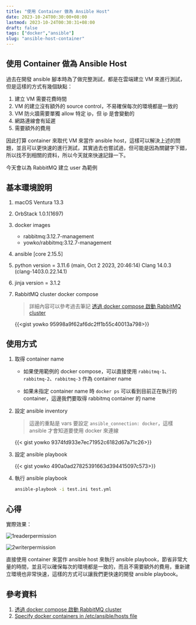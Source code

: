 ```yaml
---
title: "使用 Container 做為 Ansible Host"
date: 2023-10-24T00:30:00+08:00
lastmod: 2023-10-24T00:30:31+08:00
draft: false
tags: ["docker","ansible"]
slug: "ansible-host-container"
---
```


## 使用 Container 做為 Ansible Host

過去在開發 ansible 腳本時為了做完整測試，都是在雲端建立 VM 來進行測試，但是這樣的方式有幾個缺點：

1. 建立 VM 需要花費時間
2. VM 的建立沒有額外的 source control，不易確保每次的環境都是一致的
3. VM 防火牆需要單獨 allow 特定 ip，但 ip 是會變動的
4. 網路連線會有延遲
5. 需要額外的費用

因此打算 container 來取代 VM 來當作 ansible host，這樣可以解決上述的問題，並且可以更快速的進行測試，其實過去也嘗試過，但可能是因為關鍵字下錯，所以找不到相關的資料，所以今天就來快速記錄一下。

今天會以為 RabbitMQ 建立 user 為範例

## 基本環境說明

1. macOS Ventura 13.3
2. OrbStack 1.0.1(1697)
3. docker images
   - rabbitmq:3.12.7-management
   - yowko/rabbitmq:3.12.7-management
4. ansible [core 2.15.5]
5. python version = 3.11.6 (main, Oct  2 2023, 20:46:14) Clang 14.0.3 (clang-1403.0.22.14.1)
6. jinja version = 3.1.2
7. RabbitMQ cluster docker compose

    > 詳細內容可以參考過去筆記 [透過 docker compose 啟動 RabbitMQ cluster](/docker-compose-rabbitmq-cluster/)

    {{<gist yowko 95998a9f62af6dc2ff1b55c40013a798>}}

## 使用方式

1. 取得 container name

    - 如果使用範例的 docker compose，可以直接使用 `rabbitmq-1`、`rabbitmq-2`、`rabbitmq-3` 作為 container name

    - 如果未指定 container name 時 `docker ps` 可以看到目前正在執行的 container，這邊我們要取得 rabbitmq container 的 name

2. 設定 ansible inventory

    > 這邊的重點是 vars 要設定 `ansible_connection: docker`，這樣 ansible 才會知道要使用 docker 來連線

    {{< gist yowko 9374fd933e7ec71952c6182d67a71c26>}}

3. 設定 ansible playbook

    {{< gist yowko 490a0ad27825391663d394415097c573>}}

4. 執行 ansible playbook

    ```bash
    ansible-playbook -i test.ini test.yml
    ```

## 心得

實際效果：

![1readerpermission](https://github.com/yowko/picsbed/assets/3851540/c5819e8d-be7d-4b7b-8ddd-ae93f174fe0e)

![2writerpermission](https://github.com/yowko/picsbed/assets/3851540/29e3c77b-fc99-428d-bdc5-7555674784fd)

直接使用 container 來當作 ansible host 來執行 ansible playbook，節省非常大量的時間，並且可以確保每次的環境都是一致的，而且不需要額外的費用，重新建立環境也非常快速，這樣的方式可以讓我們更快速的開發 ansible playbook。

## 參考資料

1. [透過 docker compose 啟動 RabbitMQ cluster](/docker-compose-rabbitmq-cluster/)
2. [Specify docker containers in /etc/ansible/hosts file](https://stackoverflow.com/questions/47600633/specify-docker-containers-in-etc-ansible-hosts-file)
